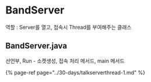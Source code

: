 # BandServer

역할 : Server를 열고, 접속시 Thread를 부여해주는 클래스

## BandServer.java

선언부, Run - 소켓생성, 접속 처리 메서드, main 메서드

{% page-ref page="../30-days/talkserverthread-1.md" %}


